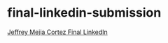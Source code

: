 # final-linkedin-submission

<!--- In the text below, please replace "Your Name" with your name, and provide a link to your LinkedIn in the parenthesis. --->

[Jeffrey Mejia Cortez Final LinkedIn](https://www.linkedin.com/in/jeffrey-mejia-cortez/?trk=opento_sprofile_topcard)
